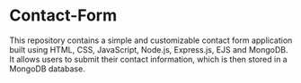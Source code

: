 # Contact-Form

This repository contains a simple and customizable contact form application built using  HTML, CSS, JavaScript, Node.js, Express.js, EJS and MongoDB. It allows users to submit their contact information, which is then stored in a MongoDB database.
